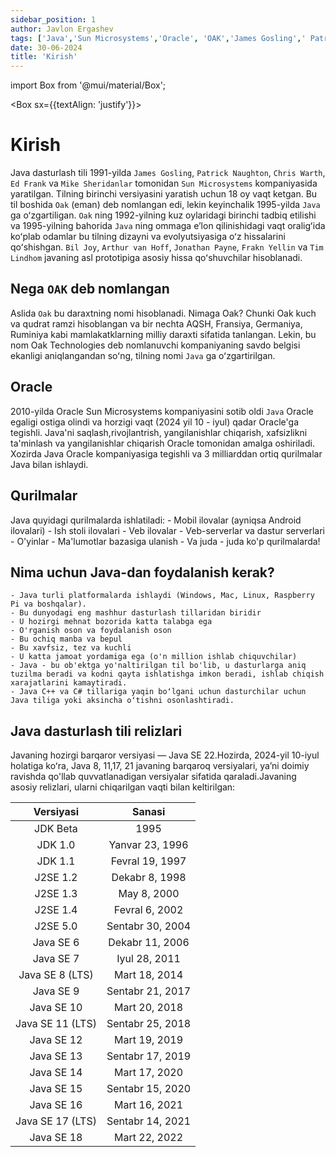 ```yaml
---
sidebar_position: 1
author: Javlon Ergashev
tags: ['Java','Sun Microsystems','Oracle', 'OAK','James Gosling',' Patrick Naughton','Chris Warth','Ed Frank']
date: 30-06-2024
title: 'Kirish'
---
```

import Box from '@mui/material/Box';

<Box sx={{textAlign: 'justify'}}>

# Kirish
Java dasturlash tili 1991-yilda `James Gosling`, `Patrick Naughton`, `Chris Warth`, `Ed Frank` va `Mike Sheridanlar` tomonidan `Sun Microsystems` kompaniyasida yaratilgan. Tilning birinchi versiyasini yaratish uchun 18 oy vaqt ketgan. Bu til boshida `Oak` (eman) deb nomlangan edi, lekin keyinchalik 1995-yilda `Java` ga oʻzgartiligan. `Oak` ning 1992-yilning kuz oylaridagi birinchi tadbiq etilishi va 1995-yilning bahorida `Java` ning ommaga eʼlon qilinishidagi vaqt oraligʻida koʻplab odamlar bu tilning dizayni va evolyutsiyasiga oʻz hissalarini qoʻshishgan. `Bil Joy`, `Arthur van Hoff`, `Jonathan Payne`, `Frakn Yellin` va `Tim Lindhom` javaning asl prototipiga asosiy hissa qoʻshuvchilar hisoblanadi.

## Nega `OAK` deb nomlangan

Aslida `Oak` bu daraxtning nomi hisoblanadi. Nimaga Oak? Chunki Oak kuch va qudrat ramzi hisoblangan va bir nechta AQSH, Fransiya, Germaniya, Ruminiya kabi mamlakatklarning milliy daraxti sifatida tanlangan. Lekin, bu nom Oak Technologies deb nomlanuvchi kompaniyaning savdo belgisi ekanligi aniqlangandan soʻng, tilning nomi `Java` ga oʻzgartirilgan.

## Oracle
2010-yilda Oracle Sun Microsystems kompaniyasini sotib oldi `Java` Oracle egaligi ostiga olindi va horzigi vaqt (2024 yil 10 - iyul) qadar Oracle'ga tegishli.
Java'ni saqlash,rivojlantrish, yangilanishlar chiqarish, xafsizlikni ta'minlash va yangilanishlar chiqarish Oracle tomonidan amalga oshiriladi.
Xozirda Java Oracle kompaniyasiga tegishli va 3 milliarddan ortiq qurilmalar Java bilan ishlaydi.

## Qurilmalar
Java quyidagi qurilmalarda ishlatiladi:
    - Mobil ilovalar (ayniqsa Android ilovalari)
    - Ish stoli ilovalari
    - Veb ilovalar
    - Veb-serverlar va dastur serverlari
    - O'yinlar
    - Ma'lumotlar bazasiga ulanish
    - Va juda - juda ko'p qurilmalarda!

## Nima uchun Java-dan foydalanish kerak?
    - Java turli platformalarda ishlaydi (Windows, Mac, Linux, Raspberry Pi va boshqalar).
    - Bu dunyodagi eng mashhur dasturlash tillaridan biridir
    - U hozirgi mehnat bozorida katta talabga ega
    - O'rganish oson va foydalanish oson
    - Bu ochiq manba va bepul
    - Bu xavfsiz, tez va kuchli
    - U katta jamoat yordamiga ega (o'n million ishlab chiquvchilar)
    - Java - bu ob'ektga yo'naltirilgan til bo'lib, u dasturlarga aniq tuzilma beradi va kodni qayta ishlatishga imkon beradi, ishlab chiqish xarajatlarini kamaytiradi.
    - Java C++ va C# tillariga yaqin boʻlgani uchun dasturchilar uchun Java tiliga yoki aksincha oʻtishni osonlashtiradi.


## Java dasturlash tili relizlari

Javaning hozirgi barqaror versiyasi — Java SE 22.Hozirda, 2024-yil 10-iyul holatiga koʻra, Java 8, 11,17, 21 javaning barqaroq versiyalari, yaʼni doimiy ravishda qo'llab quvvatlanadigan versiyalar sifatida qaraladi.Javaning asosiy relizlari, ularni chiqarilgan vaqti bilan keltirilgan:

| Versiyasi | Sanasi | 
| :-------: | :----: |
|JDK Beta |	1995 |
|JDK 1.0	| Yanvar 23, 1996 |
|JDK 1.1	| Fevral 19, 1997 |
|J2SE 1.2	| Dekabr 8, 1998 |
|J2SE 1.3	| May 8, 2000 |
|J2SE 1.4	| Fevral 6, 2002 |
|J2SE 5.0	| Sentabr 30, 2004 |
|Java SE 6	| Dekabr 11, 2006 |
|Java SE 7	| Iyul 28, 2011 |
|Java SE 8 (LTS) | Mart 18, 2014 |
|Java SE 9	| Sentabr 21, 2017 |
|Java SE 10	| Mart 20, 2018 |
|Java SE 11 (LTS) | Sentabr 25, 2018 |
|Java SE 12	| Mart 19, 2019 |
|Java SE 13	| Sentabr 17, 2019 |
|Java SE 14	| Mart 17, 2020 |
|Java SE 15	| Sentabr 15, 2020 |
|Java SE 16	| Mart 16, 2021 |
|Java SE 17 (LTS) |	Sentabr 14, 2021 |
|Java SE 18	| Mart 22, 2022 |

</Box>